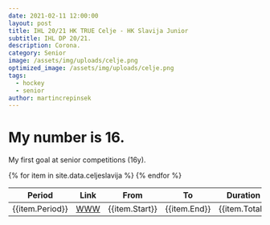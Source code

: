 ```yaml
---
date: 2021-02-11 12:00:00
layout: post
title: IHL 20/21 HK TRUE Celje - HK Slavija Junior 
subtitle: IHL DP 20/21.
description: Corona.
category: Senior
image: /assets/img/uploads/celje.png
optimized_image: /assets/img/uploads/celje.png
tags:
  - hockey
  - senior
author: martincrepinsek
---
```


# My number is 16.

My first goal at senior competitions (16y).

<table>
  <thead>
    <tr>
      <th>Period</th>
      <th>Link</th>
      <th>From</th>
      <th>To</th>
      <th>Duration</th>
      <th>Comment</th>
    </tr>
  </thead>
  <tbody>
  {% for item in site.data.celjeslavija %}
    <tr>
      <td>{{item.Period}}</td>
      <td><a href="https://youtu.be/{{item.id}}?start={{item.Start}}&amp;end={{item.End}}">WWW</a></td>
      <td>{{item.Start}}</td>
      <td>{{item.End}}</td>
      <td>{{item.Total}}</td>
      <td>{{item.Comment}}</td>
    </tr>
    {% endfor %}
  </tbody>
</table>

